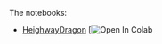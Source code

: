 The notebooks:

- [HeighwayDragon](https://github.com/alireza-astane/Comp_Physics/blob/main/ex1_fractals/heighwayDragon/HeighwayDragon.ipynb) [![Open In Colab]()
